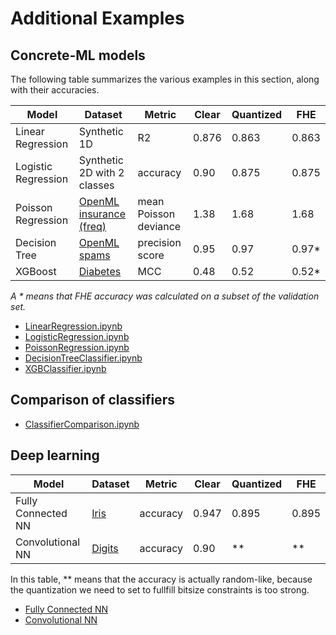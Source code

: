 # Additional Examples

## **Concrete-ML** models

The following table summarizes the various examples in this section, along with their accuracies.

| Model               | Dataset                                                   | Metric                | Clear | Quantized | FHE    |
| ------------------- | --------------------------------------------------------- | --------------------- | ----- | --------- | ------ |
| Linear Regression   | Synthetic 1D                                              | R2                    | 0.876 | 0.863     | 0.863  |
| Logistic Regression | Synthetic 2D with 2 classes                               | accuracy              | 0.90  | 0.875     | 0.875  |
| Poisson Regression  | [OpenML insurance (freq)](https://www.openml.org/d/41214) | mean Poisson deviance | 1.38  | 1.68      | 1.68   |
| Decision Tree       | [OpenML spams](https://www.openml.org/d/44)               | precision score       | 0.95  | 0.97      | 0.97\* |
| XGBoost             | [Diabetes](https://www.openml.org/d/37)                   | MCC                   | 0.48  | 0.52      | 0.52\* |

_A * means that FHE accuracy was calculated on a subset of the validation set._

- [LinearRegression.ipynb](https://github.com/zama-ai/concrete-ml/tree/main/docs/user/advanced%5C_examples/LinearRegression.ipynb)
- [LogisticRegression.ipynb](https://github.com/zama-ai/concrete-ml/tree/main/docs/user/advanced%5C_examples/LogisticRegression.ipynb)
- [PoissonRegression.ipynb](https://github.com/zama-ai/concrete-ml/tree/main/docs/user/advanced%5C_examples/PoissonRegression.ipynb)
- [DecisionTreeClassifier.ipynb](https://github.com/zama-ai/concrete-ml/tree/main/docs/user/advanced%5C_examples/DecisionTreeClassifier.ipynb)
- [XGBClassifier.ipynb](https://github.com/zama-ai/concrete-ml/tree/main/docs/user/advanced%5C_examples/XGBClassifier.ipynb)

## Comparison of classifiers

- [ClassifierComparison.ipynb](https://github.com/zama-ai/concrete-ml/tree/main/docs/user/advanced%5C_examples/ClassifierComparison.ipynb)

## Deep learning

| Model              | Dataset                                                                                          | Metric   | Clear | Quantized | FHE   |
| ------------------ | ------------------------------------------------------------------------------------------------ | -------- | ----- | --------- | ----- |
| Fully Connected NN | [Iris](https://www.openml.org/d/61)                                                              | accuracy | 0.947 | 0.895     | 0.895 |
| Convolutional NN   | [Digits](https://scikit-learn.org/stable/modules/generated/sklearn.datasets.load%5C_digits.html) | accuracy | 0.90  | \*\*      | \*\*  |

In this table, \*\* means that the accuracy is actually random-like, because the quantization we need to set to fullfill bitsize constraints is too strong.

- [Fully Connected NN](https://github.com/zama-ai/concrete-ml/tree/main/docs/user/advanced%5C_examples/FullyConnectedNeuralNetwork.ipynb)
- [Convolutional NN](https://github.com/zama-ai/concrete-ml/tree/main/docs/user/advanced%5C_examples/ConvolutionalNeuralNetwork.ipynb)

